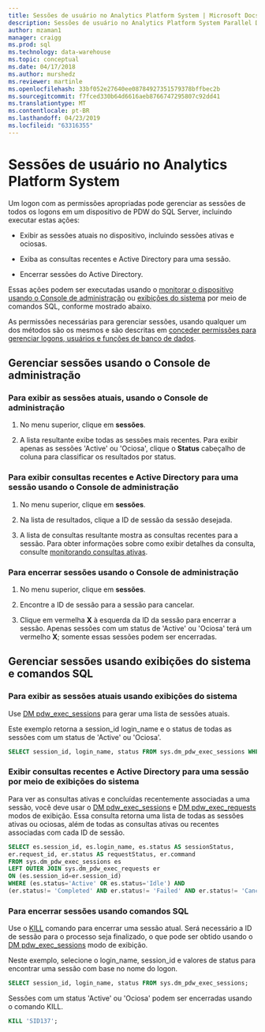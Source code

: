 ```yaml
---
title: Sessões de usuário no Analytics Platform System | Microsoft Docs"
description: Sessões de usuário no Analytics Platform System Parallel Data Warehouse.
author: mzaman1
manager: craigg
ms.prod: sql
ms.technology: data-warehouse
ms.topic: conceptual
ms.date: 04/17/2018
ms.author: murshedz
ms.reviewer: martinle
ms.openlocfilehash: 33bf052e27640ee08784927351579378bffbec2b
ms.sourcegitcommit: f7fced330b64d6616aeb8766747295807c92dd41
ms.translationtype: MT
ms.contentlocale: pt-BR
ms.lasthandoff: 04/23/2019
ms.locfileid: "63316355"
---
```

# <a name="user-sessions-in-analytics-platform-system"></a>Sessões de usuário no Analytics Platform System
Um logon com as permissões apropriadas pode gerenciar as sessões de todos os logons em um dispositivo de PDW do SQL Server, incluindo executar estas ações:  
  
-   Exibir as sessões atuais no dispositivo, incluindo sessões ativas e ociosas.  
  
-   Exiba as consultas recentes e Active Directory para uma sessão.  
  
-   Encerrar sessões do Active Directory.  
  
Essas ações podem ser executadas usando o [monitorar o dispositivo usando o Console de administração](monitor-the-appliance-by-using-the-admin-console.md) ou [exibições do sistema](tsql-system-views.md) por meio de comandos SQL, conforme mostrado abaixo.  
  
As permissões necessárias para gerenciar sessões, usando qualquer um dos métodos são os mesmos e são descritas em [conceder permissões para gerenciar logons, usuários e funções de banco de dados](grant-permissions.md#grant-permissions-to-manage-logins-users-and-database-roles).  
  
## <a name="manage-sessions-by-using-the-admin-console"></a>Gerenciar sessões usando o Console de administração  
  
### <a name="to-view-current-sessions-by-using-the-admin-console"></a>Para exibir as sessões atuais, usando o Console de administração  
  
1.  No menu superior, clique em **sessões**.  
  
2.  A lista resultante exibe todas as sessões mais recentes. Para exibir apenas as sessões 'Active' ou 'Ociosa', clique o **Status** cabeçalho de coluna para classificar os resultados por status.  
  
### <a name="to-view-active-and-recent-queries-for-a-session-by-using-the-admin-console"></a>Para exibir consultas recentes e Active Directory para uma sessão usando o Console de administração  
  
1.  No menu superior, clique em **sessões**.  
  
2.  Na lista de resultados, clique a ID de sessão da sessão desejada.  
  
3.  A lista de consultas resultante mostra as consultas recentes para a sessão. Para obter informações sobre como exibir detalhes da consulta, consulte [monitorando consultas ativas](monitoring-active-queries.md).  
  
### <a name="to-end-sessions-by-using-the-admin-console"></a>Para encerrar sessões usando o Console de administração  
  
1.  No menu superior, clique em **sessões**.  
  
2.  Encontre a ID de sessão para a sessão para cancelar.  
  
3.  Clique em vermelha **X** à esquerda da ID da sessão para encerrar a sessão. Apenas sessões com um status de 'Active' ou 'Ociosa' terá um vermelho **X**; somente essas sessões podem ser encerradas.  
  
## <a name="manage-sessions-by-using-system-views-and-sql-commands"></a>Gerenciar sessões usando exibições do sistema e comandos SQL  
  
### <a name="to-view-current-sessions-by-using-system-views"></a>Para exibir as sessões atuais usando exibições do sistema  
Use [DM pdw_exec_sessions](../relational-databases/system-dynamic-management-views/sys-dm-pdw-exec-sessions-transact-sql.md) para gerar uma lista de sessões atuais.  
  
Este exemplo retorna a session_id login_name e o status de todas as sessões com um status de 'Active' ou 'Ociosa'.  
  
```sql  
SELECT session_id, login_name, status FROM sys.dm_pdw_exec_sessions WHERE status='Active' OR status='Idle';  
```  
  
### <a name="to-view-active-and-recent-queries-for-a-session-by-using-system-views"></a>Exibir consultas recentes e Active Directory para uma sessão por meio de exibições do sistema  
Para ver as consultas ativas e concluídas recentemente associadas a uma sessão, você deve usar o [DM pdw_exec_sessions](../relational-databases/system-dynamic-management-views/sys-dm-pdw-exec-sessions-transact-sql.md) e [DM pdw_exec_requests](../relational-databases/system-dynamic-management-views/sys-dm-pdw-exec-requests-transact-sql.md) modos de exibição. Essa consulta retorna uma lista de todas as sessões ativas ou ociosas, além de todas as consultas ativas ou recentes associadas com cada ID de sessão.  
  
```sql  
SELECT es.session_id, es.login_name, es.status AS sessionStatus,   
er.request_id, er.status AS requestStatus, er.command   
FROM sys.dm_pdw_exec_sessions es   
LEFT OUTER JOIN sys.dm_pdw_exec_requests er   
ON (es.session_id=er.session_id)   
WHERE (es.status='Active' OR es.status='Idle') AND   
(er.status!= 'Completed' AND er.status!= 'Failed' AND er.status!= 'Cancelled');  
```  
  
### <a name="to-end-sessions-by-using-sql-commands"></a>Para encerrar sessões usando comandos SQL  
Use o [KILL](../t-sql/language-elements/kill-transact-sql.md) comando para encerrar uma sessão atual. Será necessário a ID de sessão para o processo seja finalizado, o que pode ser obtido usando o [DM pdw_exec_sessions](../relational-databases/system-dynamic-management-views/sys-dm-pdw-exec-sessions-transact-sql.md) modo de exibição.  
  
Neste exemplo, selecione o login_name, session_id e valores de status para encontrar uma sessão com base no nome do logon.  
  
```sql  
SELECT session_id, login_name, status FROM sys.dm_pdw_exec_sessions;  
```  
  
Sessões com um status 'Active' ou 'Ociosa' podem ser encerradas usando o comando KILL.  
  
```sql  
KILL 'SID137';  
```  
  
<!-- MISSING LINKS 
## See Also  
[Common Metadata Query Examples &#40;SQL Server PDW&#41;](../sqlpdw/common-metadata-query-examples-sql-server-pdw.md)  
-->
  
